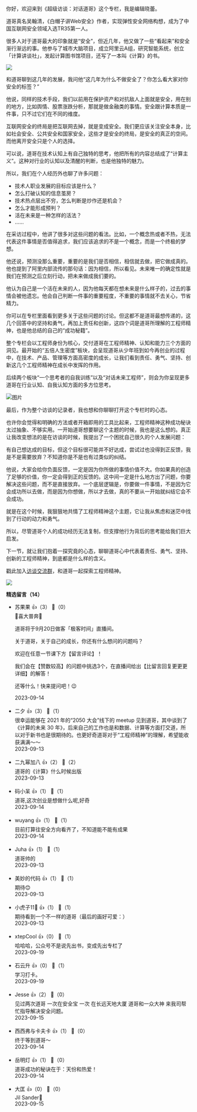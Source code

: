 你好，欢迎来到《超级访谈：对话道哥》这个专栏，我是编辑晓蕾。

道哥真名吴翰清，《白帽子讲Web安全》作者，实现弹性安全网络构想，成为了中国互联网安全领域入选TR35第一人。

很多人对于道哥最大的印象就是“安全”，但近几年，他又做了一些“看起来”和安全渐行渐远的事。他参与了城市大脑项目，成立阿里云A组，研究智能系统，创立「计算讲谈社」，发起计算图书馆项目，还写了一本叫《计算》的书。

![](https://static001.geekbang.org/resource/image/14/35/145389e09451c1759259610b0a7d5a35.png?wh=2577x1921)

和道哥聊到这几年的发展，我问他“这几年为什么不做安全了？你怎么看大家对你安全的标签？”

他说，同样的技术手段，我们以前用在保护资产和对抗敌人上面就是安全，用在别的地方，比如舆情、股票涨跌分析，那就是做金融类的事情。安全跟计算本质是一件事，只不过它们在不同的维度。

互联网安全的终局是把互联网去掉，就是变成安全。我们更应该关注安全本身，比如社会安全、公共安全和国家安全，这些才是安全的终局，是安全的真正的空间。而他离开安全只是个人的选择。

可以说，道哥在技术认知上有自己独特的思考，他把所有的内容总结成了“计算主义”。这种对行业的认知以及清醒的判断，也是他独特的魅力。

所以，我们在个人经历外也聊了许多问题：

- 技术人职业发展的目标应该是什么？
- 怎么打破认知的信息茧房？
- 技术热点层出不穷，怎么判断是炒作还是机会？
- 怎么才能形成预判？
- 活在未来是一种怎样的活法？
- ……

在采访过程中，他讲了很多对这些问题的看法。比如，一个概念热或者不热，无法代表这件事情是否值得追求，我们应该追求的不是一个概念，而是一个终极的梦想。

他还说，预测没那么重要，重要的是我们是否相信，相信就去做，把它做成真的。他也提到了阿里内部流传的那句话：因为相信，所以看见。未来唯一的确定性就是我们在预测之后立刻行动，把未来做成我们要的。

他认为自己是一个活在未来的人，因为他每天都在想未来是什么样子的，过去的事情会被他遗忘。他会自己判断一件事的重要程度，不重要的事情就不去关心，节省精力。

你可以在专栏里面看到更多关于这些问题的讨论。但这都不是道哥最想传递的，这几个回答中的坚持和勇气，再加上责任和创新，这四个词是道哥所理解的工程师精神，也是他总结的自己的“成功秘籍”。

整个专栏会以工程师身份为核心，交付道哥在工程师精神、认知和能力三个方面的洞见。最开始的“五倍人生密度”板块，会呈现道哥从少年班到如今再创业的过程中，在技术、产品、管理等方面高密度的成长，让我们看到责任、勇气、坚持、创新这几个工程师精神在成长中发挥的作用。

后续两个板块“一个思考者的自我训练”以及“对话未来工程师”，则会为你呈现更多道哥在行业认知、自我认知方面的多方位思考。

![图片](https://static001.geekbang.org/resource/image/d7/49/d7e0414b0a0d5a09fd433b7fce166749.png?wh=1920x1026)

最后，作为整个访谈的记录者，我也想和你聊聊打开这个专栏时的心态。

也许你会觉得和明确的方法或者开箱即用的工具比起来，工程师精神这种成功秘诀太过抽象、不够实用。一开始道哥想要聊这个主题的时候，我也是这么想的。真正让我改变想法的是在访谈的时候，我提出了一个困扰自己很久的个人发展问题：

有自己想达成的目标，但这个目标很可能并不好达成，尝试过也没得到正反馈，我是不是需要放弃？不知道你是不是也有过类似的纠结。

他说，大家会给你负面反馈，一定是因为你所做的事情价值不大。你如果真的创造了足够的价值，你一定会得到正的反馈的。这中间一定是什么地方出了问题，你要解决这些问题，而不是直接放弃。一个底层逻辑是，你要做一件事情，不是因为它会成功所以去做，而是因为你想做，所以才去做，真的不要从一开始就纠结它会不会成功。

就是在这个时候，我狠狠地共情了工程师精神这个主题，它让我从焦虑和迷茫中找到了行动的动力和勇气。

所以，尽管道哥个人的成功经历无法复制，但支撑他行为背后的思考能给我们巨大启发。

下一节，就让我们抱着一探究竟的心态，聊聊道哥心中代表着责任、勇气、坚持、创新的工程师精神，到底都是什么样的含义。

戳此加入[访谈交流群](http://jinshuju.net/f/ZCfcCK)，和道哥一起探索工程师精神。

![](https://static001.geekbang.org/resource/image/67/b8/6786c9e8ca24d0c092107825b9a42eb8.jpg?wh=4096x1714)
<div><strong>精选留言（14）</strong></div><ul>
<li><span>苏果果</span> 👍（3） 💬（0）<div>🎉喜大普奔🎉

道哥将于9月20日做客「极客时间」直播间。

关于道哥，关于自己的成长，你还有什么想问的问题吗？

欢迎在任意一节课下方【留言评论】！

我们会在【赞数较高】的问题中挑选3个，在直播间给出【比留言回复更更更详细】的解答！

还等什么！快来提问吧！😉</div>2023-09-14</li><br/><li><span>二夕</span> 👍（3） 💬（1）<div>很幸运能够在 2021 年的“2050 大会”线下的 meetup 见到道哥，其中谈到了《计算的未来 30 年》，后来自己的工作也是和数据、计算等方面打交道，所以对于新书也是很期待的。也更好奇道哥对于“工程师精神”的理解，希望能收获满满～～</div>2023-09-13</li><br/><li><span>二九幂加八</span> 👍（2） 💬（2）<div>道哥的《计算》什么时候出版</div>2023-09-13</li><br/><li><span>码小呆</span> 👍（1） 💬（1）<div>道哥,这次创业是想做什么呢,好奇</div>2023-09-14</li><br/><li><span>wuyang</span> 👍（1） 💬（1）<div>目前打算往安全方向看齐了，不知道能不能有成果</div>2023-09-14</li><br/><li><span>Juha</span> 👍（1） 💬（1）<div>道哥帅的</div>2023-09-13</li><br/><li><span>美妙的代码</span> 👍（1） 💬（1）<div>期待😊</div>2023-09-13</li><br/><li><span>小虎子11🐯</span> 👍（1） 💬（1）<div>期待看到一个不一样的道哥（最后的画好可爱：）</div>2023-09-13</li><br/><li><span>xtepCool</span> 👍（0） 💬（1）<div>哈哈哈，公众号不是说先出书，变成先出专栏了</div>2023-09-19</li><br/><li><span>石云升</span> 👍（0） 💬（1）<div>学习打卡。</div>2023-09-19</li><br/><li><span>Jesse</span> 👍（2） 💬（0）<div>见过两次道哥 一次在安全宝 一次 在长远天地大厦 道哥和一众大神 来我司帮忙指导解决安全问题。</div>2023-09-15</li><br/><li><span>西西弗与卡夫卡</span> 👍（1） 💬（0）<div>终于等到道哥～</div>2023-09-14</li><br/><li><span>岳明灯</span> 👍（1） 💬（0）<div>道哥成功的秘诀在于：天份和热爱！</div>2023-09-14</li><br/><li><span>大匡</span> 👍（0） 💬（0）<div>Jil Sander🤝</div>2023-09-15</li><br/>
</ul>